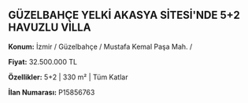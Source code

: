 ## GÜZELBAHÇE YELKİ AKASYA SİTESİ'NDE 5+2 HAVUZLU VİLLA

**Konum:** İzmir / Güzelbahçe / Mustafa Kemal Paşa Mah. /

**Fiyat:** 32.500.000 TL

**Özellikler:** 5+2 | 330 m² | Tüm Katlar

**İlan Numarası:** P15856763
